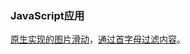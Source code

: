 ### JavaScript应用
[原生实现的图片滑动]( http://willlin.cn/WebDevelop/JavaScript/slideImage/index.html)，[通过首字母过滤内容](  http://willlin.cn/WebDevelop/JavaScript/FilterList/index.html)。
